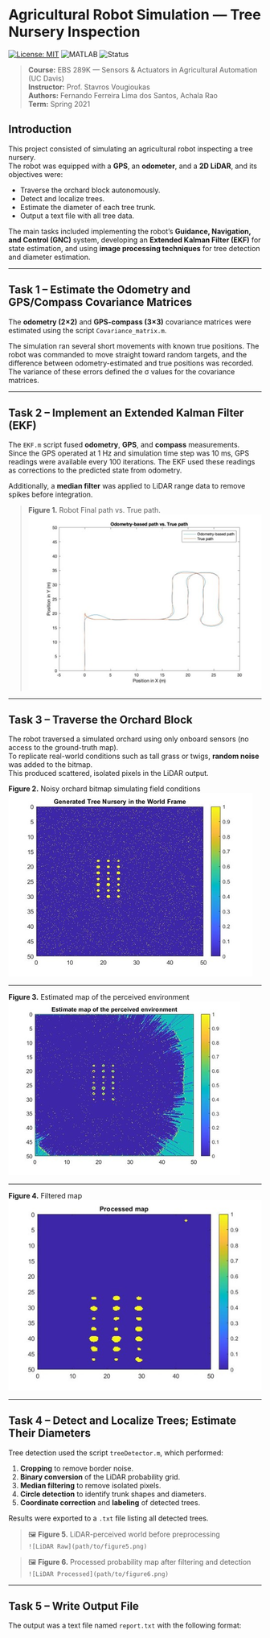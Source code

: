 # Agricultural Robot Simulation — Tree Nursery Inspection

[![License: MIT](https://img.shields.io/badge/License-MIT-yellow.svg)](LICENSE)
![MATLAB](https://img.shields.io/badge/MATLAB-R2020b%2B-blue)
![Status](https://img.shields.io/badge/status-simulation-green)

> **Course:** EBS 289K — Sensors & Actuators in Agricultural Automation (UC Davis)  
> **Instructor:** Prof. Stavros Vougioukas  
> **Authors:** Fernando Ferreira Lima dos Santos, Achala Rao  
> **Term:** Spring 2021

## Introduction
This project consisted of simulating an agricultural robot inspecting a tree nursery.  
The robot was equipped with a **GPS**, an **odometer**, and a **2D LiDAR**, and its objectives were:
- Traverse the orchard block autonomously.  
- Detect and localize trees.  
- Estimate the diameter of each tree trunk.  
- Output a text file with all tree data.  

The main tasks included implementing the robot’s **Guidance, Navigation, and Control (GNC)** system, developing an **Extended Kalman Filter (EKF)** for state estimation, and using **image processing techniques** for tree detection and diameter estimation.

---

## Task 1 – Estimate the Odometry and GPS/Compass Covariance Matrices
The **odometry (2×2)** and **GPS-compass (3×3)** covariance matrices were estimated using the script `Covariance_matrix.m`.  

The simulation ran several short movements with known true positions. The robot was commanded to move straight toward random targets, and the difference between odometry-estimated and true positions was recorded. The variance of these errors defined the σ values for the covariance matrices.


---

## Task 2 – Implement an Extended Kalman Filter (EKF)
The `EKF.m` script fused **odometry**, **GPS**, and **compass** measurements.  
Since the GPS operated at 1 Hz and simulation time step was 10 ms, GPS readings were available every 100 iterations. The EKF used these readings as corrections to the predicted state from odometry.

Additionally, a **median filter** was applied to LiDAR range data to remove spikes before integration.

> **Figure 1.** Robot Final path vs. True path.  
> ![EKF Trajectory](https://github.com/FFLSantos/Agricultural-Robot-Simulation-for-Tree-Nursery-Inspection/raw/main/Picture1.jpg)


---

## Task 3 – Traverse the Orchard Block
The robot traversed a simulated orchard using only onboard sensors (no access to the ground-truth map).  
To replicate real-world conditions such as tall grass or twigs, **random noise** was added to the bitmap.  
This produced scattered, isolated pixels in the LiDAR output.

**Figure 2.** Noisy orchard bitmap simulating field conditions  
![Noisy Bitmap](https://github.com/FFLSantos/Agricultural-Robot-Simulation-for-Tree-Nursery-Inspection/raw/main/Picture2.jpg)

---

**Figure 3.** Estimated map of the perceived environment  
![Estimated Map](https://github.com/FFLSantos/Agricultural-Robot-Simulation-for-Tree-Nursery-Inspection/raw/main/Picture3.jpg)

---

**Figure 4.** Filtered map  
![Filtered Map](https://github.com/FFLSantos/Agricultural-Robot-Simulation-for-Tree-Nursery-Inspection/raw/main/Picture4.jpg)


---

## Task 4 – Detect and Localize Trees; Estimate Their Diameters
Tree detection used the script `treeDetector.m`, which performed:
1. **Cropping** to remove border noise.  
2. **Binary conversion** of the LiDAR probability grid.  
3. **Median filtering** to remove isolated pixels.  
4. **Circle detection** to identify trunk shapes and diameters.  
5. **Coordinate correction** and **labeling** of detected trees.

Results were exported to a `.txt` file listing all detected trees.

> 🖼️ **Figure 5.** LiDAR-perceived world before preprocessing  
> `![LiDAR Raw](path/to/figure5.png)`

> 🖼️ **Figure 6.** Processed probability map after filtering and detection  
> `![LiDAR Processed](path/to/figure6.png)`

---

## Task 5 – Write Output File
The output was a text file named `report.txt` with the following format:
